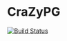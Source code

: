 # CraZyPG

[![Build Status](https://travis-ci.org/PrincessGod/CraZyPG.svg?branch=master)](https://travis-ci.org/PrincessGod/CraZyPG)